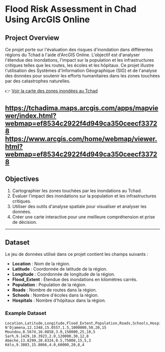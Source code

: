 # Flood Risk Assessment in Chad Using ArcGIS Online

## Project Overview

Ce projet porte sur l'évaluation des risques d'inondation dans différentes régions du Tchad à l'aide d'ArcGIS Online. L'objectif est d'analyser l'étendue des inondations, l'impact sur la population et les infrastructures critiques telles que les routes, les écoles et les hôpitaux. Ce projet illustre l'utilisation des Systèmes d'Information Géographique (SIG) et de l'analyse des données pour soutenir les efforts humanitaires dans les zones touchées par des catastrophes naturelles.

👉 [Voir la carte des zones inondées au Tchad](https://tchadima.maps.arcgis.com/apps/mapviewer/index.html?webmap=ef8534c2922f4d949ca350ceecf33728)

https://tchadima.maps.arcgis.com/apps/mapviewer/index.html?webmap=ef8534c2922f4d949ca350ceecf33728
https://www.arcgis.com/home/webmap/viewer.html?webmap=ef8534c2922f4d949ca350ceecf33728
---

## Objectives

1. Cartographier les zones touchées par les inondations au Tchad.
2. Évaluer l'impact des inondations sur la population et les infrastructures critiques.
3. Utiliser des outils d'analyse spatiale pour visualiser et analyser les données.
4. Créer une carte interactive pour une meilleure compréhension et prise de décision.

---

## Dataset

Le jeu de données utilisé dans ce projet contient les champs suivants :

- **Location** : Nom de la région.
- **Latitude** : Coordonnée de latitude de la région.
- **Longitude** : Coordonnée de longitude de la région.
- **Flood_Extent** : Étendue des inondations en kilomètres carrés.
- **Population** : Population de la région.
- **Roads** : Nombre de routes dans la région.
- **Schools** : Nombre d'écoles dans la région.
- **Hospitals** : Nombre d'hôpitaux dans la région.

### Example Dataset

```csv
Location,Latitude,Longitude,Flood_Extent,Population,Roads,Schools,Hospitals
N'Djamena,12.1348,15.0557,1.5,1000000,50,20,15
Moundou,8.5674,16.0858,3.0,150000,25,10,5
Sarh,9.1429,18.3923,2.0,120000,30,12,8
Abéché,13.8299,20.8324,0.5,75000,15,5,3
Kélo,9.3083,15.8066,4.0,60000,20,8,4

